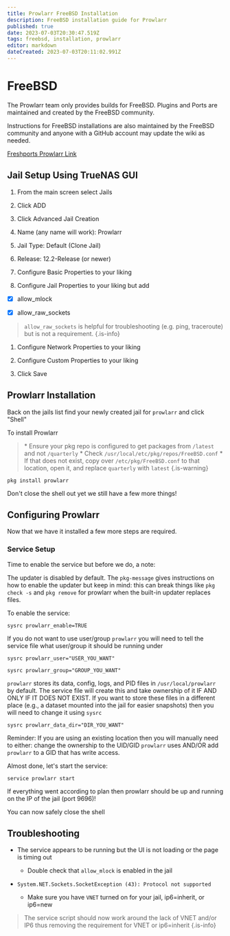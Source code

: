 ```yaml
---
title: Prowlarr FreeBSD Installation
description: FreeBSD installation guide for Prowlarr
published: true
date: 2023-07-03T20:30:47.519Z
tags: freebsd, installation, prowlarr
editor: markdown
dateCreated: 2023-07-03T20:11:02.991Z
---
```


# FreeBSD

The Prowlarr team only provides builds for FreeBSD. Plugins and Ports are maintained and created by the FreeBSD community.

Instructions for FreeBSD installations are also maintained by the FreeBSD community and anyone with a GitHub account may update the wiki as needed.

[Freshports Prowlarr Link](https://www.freshports.org/net-p2p/prowlarr/)

## Jail Setup Using TrueNAS GUI

1. From the main screen select Jails

1. Click ADD

1. Click Advanced Jail Creation

1. Name (any name will work): Prowlarr

1. Jail Type: Default (Clone Jail)

1. Release: 12.2-Release (or newer)

1. Configure Basic Properties to your liking

1. Configure Jail Properties to your liking but add

- [x] allow_mlock

- [x] allow_raw_sockets

> `allow_raw_sockets` is helpful for troubleshooting (e.g. ping, traceroute) but is not a requirement. {.is-info}

1. Configure Network Properties to your liking

1. Configure Custom Properties to your liking

1. Click Save

## Prowlarr Installation

Back on the jails list find your newly created jail for `prowlarr` and click "Shell"

To install Prowlarr

> \* Ensure your pkg repo is configured to get packages from `/latest` and not `/quarterly`
> \* Check `/usr/local/etc/pkg/repos/FreeBSD.conf`
> \* If that does not exist, copy over `/etc/pkg/FreeBSD.conf` to that location, open it, and replace `quarterly` with `latest`
{.is-warning}

```shell
pkg install prowlarr
```

Don't close the shell out yet we still have a few more things!

## Configuring Prowlarr

Now that we have it installed a few more steps are required.

### Service Setup

Time to enable the service but before we do, a note:

The updater is disabled by default. The `pkg-message` gives instructions on how to enable the updater but keep in mind: this can break things like `pkg check -s` and `pkg remove` for prowlarr when the built-in updater replaces files.

To enable the service:

```shell
sysrc prowlarr_enable=TRUE
```

If you do not want to use user/group `prowlarr` you will need to tell the service file what user/group it should be running under

```shell
sysrc prowlarr_user="USER_YOU_WANT"
```

```shell
sysrc prowlarr_group="GROUP_YOU_WANT"
```

`prowlarr` stores its data, config, logs, and PID files in `/usr/local/prowlarr` by default. The service file will create this and take ownership of it IF AND ONLY IF IT DOES NOT EXIST. If you want to store these files in a different place (e.g., a dataset mounted into the jail for easier snapshots) then you will need to change it using `sysrc`

```shell
sysrc prowlarr_data_dir="DIR_YOU_WANT"
```

Reminder: If you are using an existing location then you will manually need to either: change the ownership to the UID/GID `prowlarr` uses AND/OR add `prowlarr` to a GID that has write access.

Almost done, let's start the service:

```shell
service prowlarr start
```

If everything went according to plan then prowlarr should be up and running on the IP of the jail (port 9696)!

You can now safely close the shell

## Troubleshooting

- The service appears to be running but the UI is not loading or the page is timing out
  - Double check that `allow_mlock` is enabled in the jail

- `System.NET.Sockets.SocketException (43): Protocol not supported`
  - Make sure you have `VNET` turned on for your jail, ip6=inherit, or ip6=new

> The service script should now work around the lack of VNET and/or IP6 thus removing the requirement for VNET or ip6=inherit
{.is-info}
